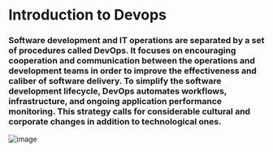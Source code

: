 # Introduction to Devops

### Software development and IT operations are separated by a set of procedures called DevOps. It focuses on encouraging cooperation and communication between the operations and development teams in order to improve the effectiveness and caliber of software delivery. To simplify the software development lifecycle, DevOps automates workflows, infrastructure, and ongoing application performance monitoring. This strategy calls for considerable cultural and corporate changes in addition to technological ones.

![image](https://github.com/user-attachments/assets/6d98f692-52ec-4c40-8155-5e136defe07f)
